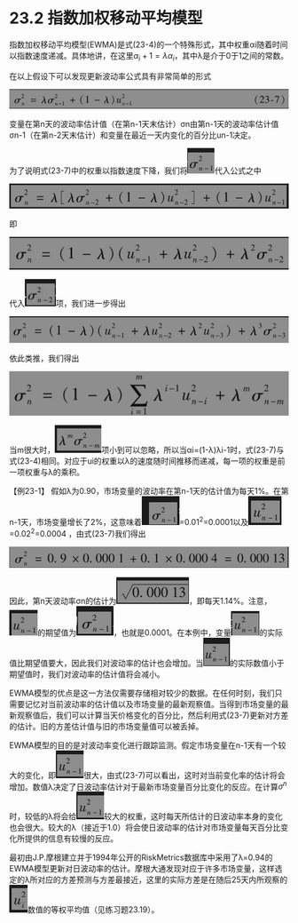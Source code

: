 # 23.2 指数加权移动平均模型

指数加权移动平均模型(EWMA)是式(23-4)的一个特殊形式，其中权重αi随着时间以指数速度递减。具体地讲，在这里$`α_i+1=λα_i`$，其中λ是介于0于1之间的常数。

在以上假设下可以发现更新波动率公式具有非常简单的形式

![](images/2024-03-20-16-08-08.png)

变量在第n天的波动率估计值（在第n-1天末估计）σn由第n-1天的波动率估计值σn-1（在第n-2天末估计）和变量在最近一天内变化的百分比un-1决定。

为了说明式(23-7)中的权重以指数速度下降，我们将![](images/2024-03-20-16-08-36.png)代入公式之中


![](images/2024-03-20-16-09-27.png)

即

![](images/2024-03-20-16-09-46.png)


代入![](images/2024-03-20-16-10-11.png)项，我们进一步得出


![](images/2024-03-20-16-10-26.png)


依此类推，我们得出

![](images/2024-03-20-16-10-49.png)

当m很大时，![](images/2024-03-20-16-11-18.png)项小到可以忽略，所以当αi=(1-λ)λi-1时，式(23-7)与式(23-4)相同。对应于ui的权重以λ的速度随时间推移而递减，每一项的权重是前一项权重与λ的乘积。

【例23-1】 假如λ为0.90，市场变量的波动率在第n-1天的估计值为每天1%。在第n-1天，市场变量增长了2%，这意味着![](images/2024-03-20-16-11-36.png)=$`0.01^2`$=0.0001以及![](images/2024-03-20-16-12-01.png)=$`0.02^2`$=0.0004 ，由式(23-7)我们得出

![](images/2024-03-20-16-13-22.png)

因此，第n天波动率σn的估计为![](images/2024-03-20-16-14-10.png)，即每天1.14%。注意，![](images/2024-03-20-16-14-25.png)的期望值为![](images/2024-03-20-16-14-48.png)，也就是0.0001。在本例中，变量![](images/2024-03-20-16-15-03.png)的实际值比期望值要大，因此我们对波动率的估计也会增加。当![](images/2024-03-20-16-15-18.png)的实际数值小于期望值时，我们对波动率的估计值将会减小。


EWMA模型的优点是这一方法仅需要存储相对较少的数据。在任何时刻，我们只需要记忆对当前波动率的估计值以及市场变量的最新观察值。当得到市场变量的最新观察值后，我们可以计算当天价格变化的百分比，然后利用式(23-7)更新对方差的估计。旧的方差估计值与旧的市场变量值可以被丢掉。


EWMA模型的目的是对波动率变化进行跟踪监测。假定市场变量在n-1天有一个较大的变化，即![](images/2024-03-20-16-15-33.png)很大，由式(23-7)可以看出，这时对当前变化率的估计将会增加。数值λ决定了日波动率估计对于最新市场变量百分比变化的反应。在计算$`σ^n`$时，较低的λ将会给![](images/2024-03-20-16-15-42.png)较大的权重，这时每天所估计的日波动率本身的变化也会很大。较大的λ（接近于1.0）将会使日波动率的估计对市场变量每天百分比变化所提供的信息有较慢的反应。

最初由J.P.摩根建立并于1994年公开的RiskMetrics数据库中采用了λ=0.94的EWMA模型更新对日波动率的估计。摩根大通发现对应于许多市场变量，这样选定的λ所对应的方差预测与方差最接近，这里的实际方差是在随后25天内所观察的![](images/2024-03-20-16-16-26.png)数值的等权平均值（见练习题23.19）。